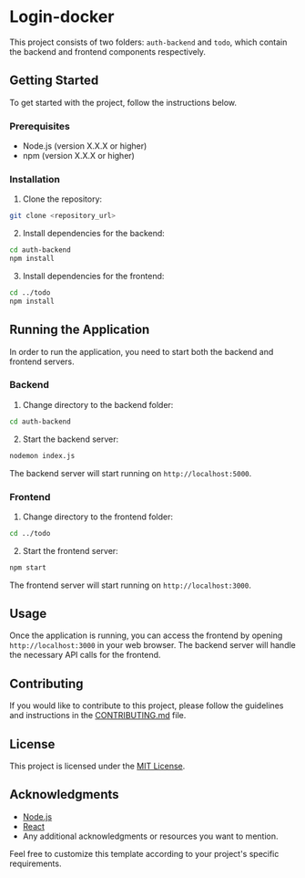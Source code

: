 # Login-docker

This project consists of two folders: `auth-backend` and `todo`, which contain the backend and frontend components respectively.

## Getting Started

To get started with the project, follow the instructions below.

### Prerequisites

- Node.js (version X.X.X or higher)
- npm (version X.X.X or higher)

### Installation

1. Clone the repository:

```bash
git clone <repository_url>
```

2. Install dependencies for the backend:

```bash
cd auth-backend
npm install
```

3. Install dependencies for the frontend:

```bash
cd ../todo
npm install
```

## Running the Application

In order to run the application, you need to start both the backend and frontend servers.

### Backend

1. Change directory to the backend folder:

```bash
cd auth-backend
```

2. Start the backend server:

```bash
nodemon index.js
```

The backend server will start running on `http://localhost:5000`.

### Frontend

1. Change directory to the frontend folder:

```bash
cd ../todo
```

2. Start the frontend server:

```bash
npm start
```

The frontend server will start running on `http://localhost:3000`.

## Usage

Once the application is running, you can access the frontend by opening `http://localhost:3000` in your web browser. The backend server will handle the necessary API calls for the frontend.

## Contributing

If you would like to contribute to this project, please follow the guidelines and instructions in the [CONTRIBUTING.md](CONTRIBUTING.md) file.

## License

This project is licensed under the [MIT License](LICENSE).

## Acknowledgments

- [Node.js](https://nodejs.org/)
- [React](https://reactjs.org/)
- Any additional acknowledgments or resources you want to mention.

Feel free to customize this template according to your project's specific requirements.
